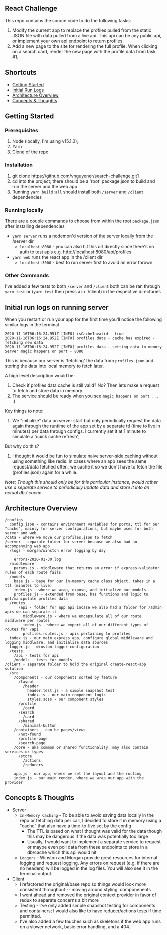 
## React Challenge
 
This repo contains the source code to do the following tasks:

1. Modify the current app to replace the profiles pulled from the static JSON file with data pulled from a live api. This api can be any public api, or implement your own api endpoint to return profiles.
2. Add a new page to the site for rendering the full profile. When clicking on a search card, render the new page with the profile data from task #1.

## Shortcuts

* [Getting Started](#getting-started)
* [Initial Run Logs](#initial-run-logs)
* [Architecture Overview](#architecture-overview)
* [Concepts & Thoughts](#concepts-&-thoughts)

## Getting Started 

### Prerequisites
1. Node (locally, I'm using v15.1.0);
2. Yarn
3. Clone of the repo

### Installation

1. git clone https://github.com/vnguyener/search-challenge.git1
2. cd into the project; there should be a 'root' package.json to build and run the server and the web app
3. Running `yarn build:all` should install both `/server` and `/client` dependencies

### Running locally

There are a couple commands to choose from within the root `package.json` after installing dependencies

* `yarn server` runs a nodemon'd version of the server locally from the /server dir
  * `localhost:8080` - you can also hit this url directly since there's no auth to test apis e.g. http://localhost:8080/api/profiles
* `yarn web` runs the react app in the /client dir
  * `localhost:3000` - best to run server first to avoid an error thrown

### Other Commands

I've added a few tests to both `/server` and `/client` both can be ran through `yarn test` or (`yarn test` then press `a` in `/client) in the respective directories

## Initial run logs on running server

When you restart or run your app for the first time you'll notice the following similar logs in the terminal

```
2020-11-16T06:16:24.951Z [INFO] isCacheInvalid - true
2020-11-16T06:16:24.952Z [INFO] profiles data - cache has expired - fetching new data
2020-11-16T06:16:24.952Z [INFO] profiles data - setting data to memory
Server magic happens on port - 8080
```
This is because our server is 'fetching' the data from `profiles.json` and storing the data into local memory to fetch later.

A high level description would be:

1. Check if profiles data cache is still valid? No? Then lets make a request to fetch and store data in memory.
2. The service should be ready when you see `magic happens on port ...` :)

Key things to note:

1. We "initialize" data on server start but only periodically request the data again through the runtime of the app set by a separate ttl (time to live in minutes) per data through configs. I currently set it at 1 minute to simulate a 'quick cache refresh';

But why do this?

1. I thought it would be fun to simulate naive server-side caching without using something like redis. In cases where an app sees the same request/data fetched often, we cache it so we don't have to fetch the file (profiles.json) again for a while.

_Note: Though this should only be for this particular instance, would rather use a separate service to periodically update data and store it into an actual db / cache_


## Architecture Overview

```
/configs
  config.json - contains environment variables for ports, ttl for our "cache", mainly for server configurations, but maybe used for both server and web
/data - where we move our profiles.json to fetch
/server - separate folder for server because we also had an accompanying web app
  /logs - morgan/winston error logging by day
    ...
    errors-2020-01-30.log
  /middleware
    params.js - middleware that returns an error if express-validator rules of each route fails
  /models
    base.js - base for our in-memory cache class object, takes in a ttl (minutes to live)
    index.js - where we wrap, expose, and initialize our models
    profiles.js - extended from base, has functions and logic to get/manipulate profiles data
  /routes
      /api - folder for app api incase we also had a folder for /admin apis we can separate it
        middleware.js - where we encapsulate all of our route middlware per routes
        index.js - where we export all of our different types of routes for /api
        profiles.routes.js - apis pertaining to profiles
  index.js - our main express app, configure global middleware and logging middlware, and initialize data sources
  logger.js - winston logger configuration
  /tests
    /api - tests for api
    /models - tests for models
/client - separate folder to hold the original create-react-app solution
  /src
    /components - our components sorted by feature
      /layout
        /header
          header.test.js - a simple snapshot test
          index.js - our main component logic
          styles.scss - our component styles
      /profile
        /card
      /search
        /card
      /shared
        /minimal-button
    /containers - can be pages/views
      /not-found
      /profile-page
      /search-page
    /core - aka common or shared functionality, may also contain services or types
      /store
        /actions
        /reducers

    app.js - our app, where we set the layout and the routing
    index.js - our main render, where we wrap our app with the provider 

```

## Concepts & Thoughts

* Server
  * `In-Memory Caching` - To be able to avoid saving data locally in the repo or fetching data per call, I decided to store it in memory using a "cache" that also have a time-to-live set by the config
    * The TTL is based on what I thought was valid for the data though this may be dangerous if the data was potentially too large
    * Usually, I would want to implement a separate service to request or maybe even poll data from these endpoints to store in a db/cache which this api would hit
  * `Loggers` - Winston and Morgan provide great resources for internal logging and request logging. Any errors on request (e.g. if there are no headers) will be logged in the log files. You will also see it in the terminal output.
* Client
  * I refactored the original/base repo so things would look more consistent throughout -- moving around styling, componenents
  * I went ahead and removed the original context provider in favor of redux to separate concerns a bit more
  * Testing - I've only added simple snapshot testing for components and containers; I would also like to have reducer/actions tests if time permitted.
  * I've also added a few touches such as skeletons if the web app runs on a slower network, basic error handling, and a 404.
